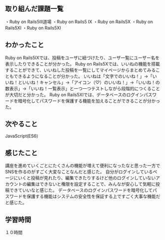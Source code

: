 ## 取り組んだ課題一覧
・Ruby on Rails5lII道場
・Ruby on Rails5 IX
・Ruby on Rails5X
・Ruby on Rails5XI
・Ruby on Rails5XI

## わかったこと
Ruby on Rails5IXでは、投稿をユーザに紐づけたり、ユーザ一覧にユーザー名を表示したりできることが分かった。
Ruby on Rails5Xでは、いいねの機能を搭載することができて、いいねした投稿を一覧にしてマイページからまとめてみることもできるようになることが分かった。
いいねは「文字でのいいね！」→「いいね！といいね！キャンセル」→「アイコン（♡）のいいね！」→「いいね！の数表示」→「いいね！一覧表示」と一つ一つテストしながら段階的につくることが大切だと分かった。
Ruby on Rails5XIでは、データベースのログインパスワードを暗号化してパスワードを保護する機能を加えることができることが分かった。
## 次やること
JavaScript(ES6)
## 感じたこと
講座を進めていくごとにたくさんの機能が増えて便利になったなと思った一方でSNSを作るのがすごく大変なことなんだと感じた。
自分がログインしているページにいくと投稿が見れたり、編集できたりするけど他のログインしていないアカウントの編集はできないと権限を設定することで、みんなが安心して気軽に投稿できていいなと感じた。
データベースのログインパスワードを暗号化してパスワードを保護する機能はシステムの安全性を保証する上ですごく大事な機能だと感じた。

## 学習時間
１０時間
